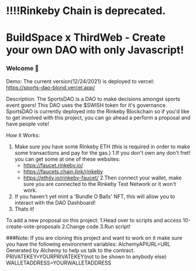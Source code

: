 # !!!!Rinkeby Chain is deprecated.
# BuildSpace x ThirdWeb - Create your own DAO with only Javascript!

### **Welcome 👋**
Demo:
The current version(12/24/2021) is deployed to vercel:
https://sports-dao-blond.vercel.app/


Description:
The SportsDAO is a DAO to make decisions amongst sports event goers! This DAO uses the $SWISH token for it's governance.
SportsDAO is currently deployed into the Rinkeby Blockchain so if you'd like to get involved with this project, you can go ahead a perform a proposal and have people vote!


How it Works:

1. Make sure you have some Rinkeby ETH (this is required in order to make some transactions and pay for the gas.)
  1.If you don't own any don't fret! you can get some at one of these websites:
    - https://faucet.rinkeby.io/
    - https://faucets.chain.link/rinkeby
    - https://ethily.io/rinkeby-faucet/ 
2.Then connect your wallet, make sure you are connected to the Rinkeby Test Network or it won't work.
3. If you haven't yet mint a 'Bundle O Balls' NFT, this will allow you to interact with the DAO Dashboard!
4. Thats it!
   
To add a new proposal on this project:
1.Head over to scripts and access 10-create-vote-proposals
2.Change code
3.Run script!

###Note:
If you are cloning this project and want to work on it make sure you have the following environment variables:
AlchemyAPIURL=URL Generated by Alchemy to help us talk to the contract.
PRIVATEKEY=YOURPRIVATEKEY(not to be shown to anybody else)
WALLETADDRESS=YOURWALLETADDRESS



